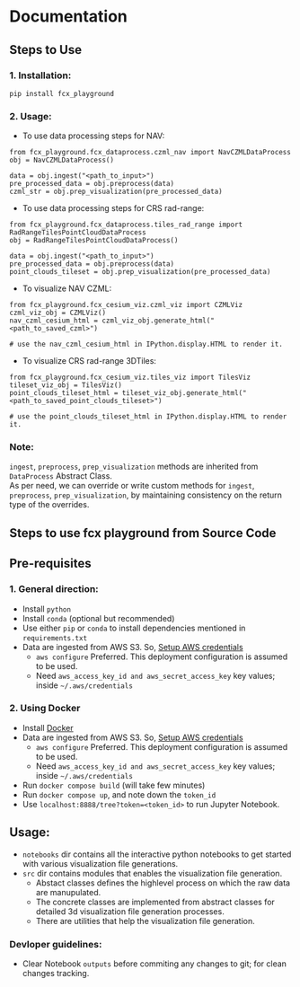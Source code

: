 # Documentation

## Steps to Use

### 1. Installation:
 ```
 pip install fcx_playground
 ```

### 2. Usage:
* To use data processing steps for NAV:
```
from fcx_playground.fcx_dataprocess.czml_nav import NavCZMLDataProcess
obj = NavCZMLDataProcess()

data = obj.ingest("<path_to_input>")
pre_processed_data = obj.preprocess(data)
czml_str = obj.prep_visualization(pre_processed_data)

```

* To use data processing steps for CRS rad-range:
```
from fcx_playground.fcx_dataprocess.tiles_rad_range import RadRangeTilesPointCloudDataProcess
obj = RadRangeTilesPointCloudDataProcess()

data = obj.ingest("<path_to_input>")
pre_processed_data = obj.preprocess(data)
point_clouds_tileset = obj.prep_visualization(pre_processed_data)

```

* To visualize NAV CZML:
```
from fcx_playground.fcx_cesium_viz.czml_viz import CZMLViz
czml_viz_obj = CZMLViz()
nav_czml_cesium_html = czml_viz_obj.generate_html("<path_to_saved_czml>")

# use the nav_czml_cesium_html in IPython.display.HTML to render it.
```

* To visualize CRS rad-range 3DTiles:
```
from fcx_playground.fcx_cesium_viz.tiles_viz import TilesViz
tileset_viz_obj = TilesViz()
point_clouds_tileset_html = tileset_viz_obj.generate_html("<path_to_saved_point_clouds_tileset>")

# use the point_clouds_tileset_html in IPython.display.HTML to render it.
```

### Note:
`ingest`, `preprocess`, `prep_visualization` methods are inherited from `DataProcess` Abstract Class. \
As per need, we can override or write custom methods for `ingest`, `preprocess`, `prep_visualization`, by maintaining consistency on the return type of the overrides.


## Steps to use fcx playground from Source Code

## Pre-requisites

### 1. General direction:
* Install `python`
* Install `conda` (optional but recommended)
* Use either `pip` or `conda` to install dependencies mentioned in `requirements.txt`
* Data are ingested from AWS S3. So, [Setup AWS credentials](https://docs.aws.amazon.com/cli/latest/userguide/cli-chap-configure.html)
    - `aws configure` Preferred. This deployment configuration is assumed to be used.
    - Need ```aws_access_key_id and aws_secret_access_key``` key values; inside `~/.aws/credentials`

### 2. Using Docker
* Install [Docker](https://docs.docker.com/desktop/)
* Data are ingested from AWS S3. So, [Setup AWS credentials](https://docs.aws.amazon.com/cli/latest/userguide/cli-chap-configure.html)
    - `aws configure` Preferred. This deployment configuration is assumed to be used.
    - Need ```aws_access_key_id and aws_secret_access_key``` key values; inside `~/.aws/credentials`
* Run `docker compose build` (will take few minutes)
* Run `docker compose up`, and note down the `token_id`
* Use `localhost:8888/tree?token=<token_id>` to run Jupyter Notebook.

## Usage:

* `notebooks` dir contains all the interactive python notebooks to get started with various visualization file generations.
* `src` dir contains modules that enables the visualization file generation.
  - Abstact classes defines the highlevel process on which the raw data are manupulated.
  - The concrete classes are implemented from abstract classes for detailed 3d visualization file generation processes.
  - There are utilities that help the visualization file generation.

### Devloper guidelines:
  - Clear Notebook `outputs` before commiting any changes to git; for clean changes tracking.